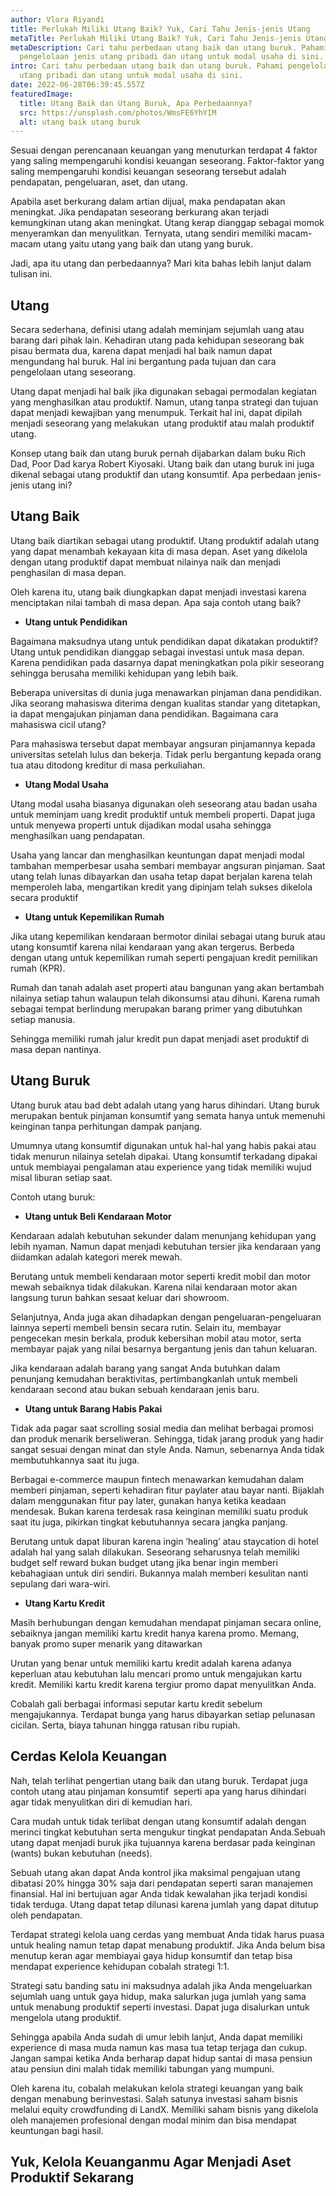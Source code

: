 ```yaml
---
author: Vlora Riyandi
title: Perlukah Miliki Utang Baik? Yuk, Cari Tahu Jenis-jenis Utang
metaTitle: Perlukah Miliki Utang Baik? Yuk, Cari Tahu Jenis-jenis Utang | LandX
metaDescription: Cari tahu perbedaan utang baik dan utang buruk. Pahami
  pengelolaan jenis utang pribadi dan utang untuk modal usaha di sini.
intro: Cari tahu perbedaan utang baik dan utang buruk. Pahami pengelolaan jenis
  utang pribadi dan utang untuk modal usaha di sini.
date: 2022-06-28T06:39:45.557Z
featuredImage:
  title: Utang Baik dan Utang Buruk, Apa Perbedaannya?
  src: https://unsplash.com/photos/WmsFE6YhYIM
  alt: utang baik utang buruk
---
```

Sesuai dengan perencanaan keuangan yang menuturkan terdapat 4 faktor yang saling mempengaruhi kondisi keuangan seseorang. Faktor-faktor yang saling mempengaruhi kondisi keuangan seseorang tersebut adalah pendapatan, pengeluaran, aset, dan utang. 

Apabila aset berkurang dalam artian dijual, maka pendapatan akan meningkat. Jika pendapatan seseorang berkurang akan terjadi kemungkinan utang akan meningkat. Utang kerap dianggap sebagai momok menyeramkan dan menyulitkan. Ternyata, utang sendiri memiliki macam-macam utang yaitu utang yang baik dan utang yang buruk.

Jadi, apa itu utang dan perbedaannya? Mari kita bahas lebih lanjut dalam tulisan ini.

## Utang

Secara sederhana, definisi utang adalah meminjam sejumlah uang atau barang dari pihak lain. Kehadiran utang pada kehidupan seseorang bak pisau bermata dua, karena dapat menjadi hal baik namun dapat mengundang hal buruk. Hal ini bergantung pada tujuan dan cara pengelolaan utang seseorang.

Utang dapat menjadi hal baik jika digunakan sebagai permodalan kegiatan yang menghasilkan atau produktif. Namun, utang tanpa strategi dan tujuan dapat menjadi kewajiban yang menumpuk. Terkait hal ini, dapat dipilah menjadi seseorang yang melakukan  utang produktif atau malah produktif utang.

Konsep utang baik dan utang buruk pernah dijabarkan dalam buku Rich Dad, Poor Dad karya Robert Kiyosaki. Utang baik dan utang buruk ini juga dikenal sebagai utang produktif dan utang konsumtif. Apa perbedaan jenis-jenis utang ini?

## Utang Baik

Utang baik diartikan sebagai utang produktif. Utang produktif adalah utang yang dapat menambah kekayaan kita di masa depan. Aset yang dikelola dengan utang produktif dapat membuat nilainya naik dan menjadi penghasilan di masa depan.

Oleh karena itu, utang baik diungkapkan dapat menjadi investasi karena menciptakan nilai tambah di masa depan. Apa saja contoh utang baik? 

* **Utang untuk Pendidikan**

Bagaimana maksudnya utang untuk pendidikan dapat dikatakan produktif? Utang untuk pendidikan dianggap sebagai investasi untuk masa depan. Karena pendidikan pada dasarnya dapat meningkatkan pola pikir seseorang sehingga berusaha memiliki kehidupan yang lebih baik.

Beberapa universitas di dunia juga menawarkan pinjaman dana pendidikan. Jika seorang mahasiswa diterima dengan kualitas standar yang ditetapkan, ia dapat mengajukan pinjaman dana pendidikan. Bagaimana cara mahasiswa cicil utang?

Para mahasiswa tersebut dapat membayar angsuran pinjamannya kepada universitas setelah lulus dan bekerja. Tidak perlu bergantung kepada orang tua atau ditodong kreditur di masa perkuliahan. 

* **Utang Modal Usaha**

Utang modal usaha biasanya digunakan oleh seseorang atau badan usaha untuk meminjam uang kredit produktif untuk membeli properti. Dapat juga untuk menyewa properti untuk dijadikan modal usaha sehingga menghasilkan uang pendapatan.

Usaha yang lancar dan menghasilkan keuntungan dapat menjadi modal tambahan memperbesar usaha sembari membayar angsuran pinjaman. Saat utang telah lunas dibayarkan dan usaha tetap dapat berjalan karena telah memperoleh laba, mengartikan kredit yang dipinjam telah sukses dikelola secara produktif

* **Utang untuk Kepemilikan Rumah**

Jika utang kepemilikan kendaraan bermotor dinilai sebagai utang buruk atau utang konsumtif karena nilai kendaraan yang akan tergerus. Berbeda dengan utang untuk kepemilikan rumah seperti pengajuan kredit pemilikan rumah (KPR).

Rumah dan tanah adalah aset properti atau bangunan yang akan bertambah nilainya setiap tahun walaupun telah dikonsumsi atau dihuni. Karena rumah sebagai tempat berlindung merupakan barang primer yang dibutuhkan setiap manusia.

Sehingga memiliki rumah jalur kredit pun dapat menjadi aset produktif di masa depan nantinya. 

## Utang Buruk

Utang buruk atau bad debt adalah utang yang harus dihindari. Utang buruk merupakan bentuk pinjaman konsumtif yang semata hanya untuk memenuhi keinginan tanpa perhitungan dampak panjang.

Umumnya utang konsumtif digunakan untuk hal-hal yang habis pakai atau tidak menurun nilainya setelah dipakai. Utang konsumtif terkadang dipakai untuk membiayai pengalaman atau experience yang tidak memiliki wujud misal liburan setiap saat. 

Contoh utang buruk:

* **Utang untuk Beli Kendaraan Motor**

Kendaraan adalah kebutuhan sekunder dalam menunjang kehidupan yang lebih nyaman. Namun dapat menjadi kebutuhan tersier jika kendaraan yang diidamkan adalah kategori merek mewah.

Berutang untuk membeli kendaraan motor seperti kredit mobil dan motor mewah sebaiknya tidak dilakukan. Karena nilai kendaraan motor akan langsung turun bahkan sesaat keluar dari showroom. 

Selanjutnya, Anda juga akan dihadapkan dengan pengeluaran-pengeluaran lainnya seperti membeli bensin secara rutin. Selain itu, membayar pengecekan mesin berkala, produk kebersihan mobil atau motor, serta membayar pajak yang nilai besarnya bergantung jenis dan tahun keluaran.

Jika kendaraan adalah barang yang sangat Anda butuhkan dalam penunjang kemudahan beraktivitas, pertimbangkanlah untuk membeli kendaraan second atau bukan sebuah kendaraan jenis baru.

* **Utang untuk Barang Habis Pakai** 

Tidak ada pagar saat scrolling sosial media dan melihat berbagai promosi dan produk menarik berseliweran. Sehingga, tidak jarang produk yang hadir sangat sesuai dengan minat dan style Anda. Namun, sebenarnya Anda tidak membutuhkannya saat itu juga.

Berbagai e-commerce maupun fintech menawarkan kemudahan dalam memberi pinjaman, seperti kehadiran fitur paylater atau bayar nanti. Bijaklah dalam menggunakan fitur pay later, gunakan hanya ketika keadaan mendesak. Bukan karena terdesak rasa keinginan memiliki suatu produk saat itu juga, pikirkan tingkat kebutuhannya secara jangka panjang.

Berutang untuk dapat liburan karena ingin ‘healing’ atau staycation di hotel adalah hal yang salah dilakukan. Seseorang seharusnya telah memiliki budget self reward bukan budget utang jika benar ingin memberi kebahagiaan untuk diri sendiri. Bukannya malah memberi kesulitan nanti sepulang dari wara-wiri.

* **Utang Kartu Kredit**

Masih berhubungan dengan kemudahan mendapat pinjaman secara online, sebaiknya jangan memiliki kartu kredit hanya karena promo. Memang, banyak promo super menarik yang ditawarkan 

Urutan yang benar untuk memiliki kartu kredit adalah karena adanya keperluan atau kebutuhan lalu mencari promo untuk mengajukan kartu kredit. Memiliki kartu kredit karena tergiur promo dapat menyulitkan Anda. 

Cobalah gali berbagai informasi seputar kartu kredit sebelum mengajukannya. Terdapat bunga yang harus dibayarkan setiap pelunasan cicilan. Serta, biaya tahunan hingga ratusan ribu rupiah.

## Cerdas Kelola Keuangan

Nah, telah terlihat pengertian utang baik dan utang buruk. Terdapat juga contoh utang atau pinjaman konsumtif  seperti apa yang harus dihindari agar tidak menyulitkan diri di kemudian hari.

Cara mudah untuk tidak terlibat dengan utang konsumtif adalah dengan merinci tingkat kebutuhan serta mengukur tingkat pendapatan Anda.Sebuah utang dapat menjadi buruk jika tujuannya karena berdasar pada keinginan (wants) bukan kebutuhan (needs). 

Sebuah utang akan dapat Anda kontrol jika maksimal pengajuan utang dibatasi 20% hingga 30% saja dari pendapatan seperti saran manajemen finansial. Hal ini bertujuan agar Anda tidak kewalahan jika terjadi kondisi tidak terduga. Utang dapat tetap dilunasi karena jumlah yang dapat ditutup oleh pendapatan.

Terdapat strategi kelola uang cerdas yang membuat Anda tidak harus puasa untuk healing namun tetap dapat menabung produktif. Jika Anda belum bisa menutup keran agar membiayai gaya hidup konsumtif dan tetap bisa mendapat experience kehidupan cobalah strategi 1:1. 

Strategi satu banding satu ini maksudnya adalah jika Anda mengeluarkan sejumlah uang untuk gaya hidup, maka salurkan juga jumlah yang sama untuk menabung produktif seperti investasi. Dapat juga disalurkan untuk mengelola utang produktif.

Sehingga apabila Anda sudah di umur lebih lanjut, Anda dapat memiliki experience di masa muda namun kas masa tua tetap terjaga dan cukup. Jangan sampai ketika Anda berharap dapat hidup santai di masa pensiun atau pensiun dini malah tidak memiliki tabungan yang mumpuni.

Oleh karena itu, cobalah melakukan kelola strategi keuangan yang baik dengan menabung berinvestasi. Salah satunya investasi saham bisnis melalui equity crowdfunding di LandX. Memiliki saham bisnis yang dikelola oleh manajemen profesional dengan modal minim dan bisa mendapat keuntungan bagi hasil.

## Yuk, Kelola Keuanganmu Agar Menjadi Aset Produktif Sekarang